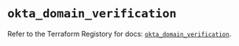 # `okta_domain_verification`

Refer to the Terraform Registory for docs: [`okta_domain_verification`](https://registry.terraform.io/providers/okta/okta/4.5.0/docs/resources/domain_verification).
